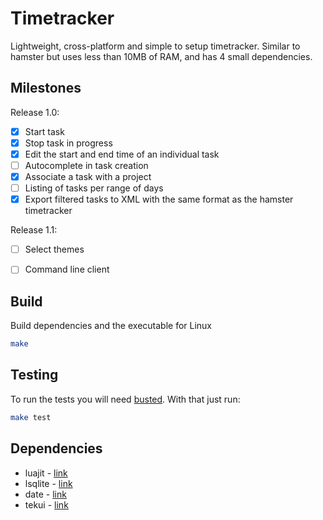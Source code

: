 # Timetracker

Lightweight, cross-platform and simple to setup timetracker. Similar to hamster but uses less than 10MB of RAM, and has 4 small dependencies.

## Milestones

Release 1.0:
* [x] Start task
* [x] Stop task in progress
* [x] Edit the start and end time of an individual task
* [ ] Autocomplete in task creation
* [x] Associate a task with a project
* [ ] Listing of tasks per range of days
* [x] Export filtered tasks to XML with the same format as the hamster timetracker

Release 1.1:
* [ ] Select themes
* [ ] Command line client


## Build

Build dependencies and the executable for Linux
```sh
make
```

## Testing

To run the tests you will need [busted](http://olivinelabs.com/busted/). With that just run:
```sh
make test
```

## Dependencies

* luajit - [link](https://luajit.org/)
* lsqlite - [link](http://lua.sqlite.org/index.cgi/index)
* date - [link](https://github.com/Tieske/date)
* tekui - [link](http://tekui.neoscientists.org/)
